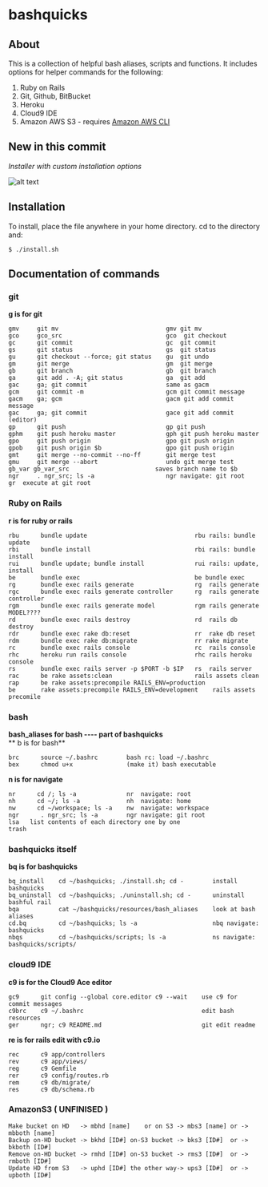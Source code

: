 # bashquicks

## About

This is a collection of helpful bash aliases, scripts and functions. 
It includes options for helper commands for the following: 

1. Ruby on Rails
2. Git, Github, BitBucket
3. Heroku
4. Cloud9 IDE
5. Amazon AWS S3 - requires [Amazon AWS CLI](https://aws.amazon.com/cli/)  

## New in  this commit

*Installer with custom installation options*  
  
![alt text](https://s3.amazonaws.com/bashquicks/bashquicks.png "bashquicks installer")  

## Installation  

To install, place the file anywhere in your home directory. cd to the directory and:  

    $ ./install.sh
    
## Documentation of commands

### git

**g is for git**  

    gmv     git mv                              gmv git mv  
    gco     gco_src                             gco  git checkout  
    gc      git commit                          gc  git commit  
    gs      git status                          gs  git status  
    gu      git checkout --force; git status    gu  git undo  
    gm      git merge                           gm  git merge  
    gb      git branch                          gb  git branch  
    ga      git add . -A; git status            ga  git add  
    gac     ga; git commit                      same as gacm  
    gcm     git commit -m                       gcm git commit message  
    gacm    ga; gcm                             gacm git add commit message  
    gac     ga; git commit                      gace git add commit (editor)  
    gp      git push                            gp git push  
    gphm    git push heroku master              gph git push heroku master  
    gpo     git push origin                     gpo git push origin  
    gpob    git push origin $b                  gpo git push origin  
    gmt     git merge --no-commit --no-ff       git merge test  
    gmu     git merge --abort                   undo git merge test  
    gb_var gb_var_src                        saves branch name to $b   
    ngr     . ngr_src; ls -a                    ngr navigate: git root  
    gr  execute at git root  



### Ruby on Rails

**r is for ruby or rails**  

    rbu      bundle update                              rbu rails: bundle update  
    rbi      bundle install                             rbi rails: bundle install  
    rui      bundle update; bundle install              rui rails: update, install  
    be       bundle exec                                be bundle exec  
    rg       bundle exec rails generate                 rg  rails generate   
    rgc      bundle exec rails generate controller      rg  rails generate controller  
    rgm      bundle exec rails generate model           rgm rails generate MODEL????  
    rd       bundle exec rails destroy                  rd  rails db destroy  
    rdr      bundle exec rake db:reset                  rr  rake db reset  
    rdm      bundle exec rake db:migrate                rr rake migrate   
    rc       bundle exec rails console                  rc  rails console  
    rhc      heroku run rails console                   rhc rails heroku console    
    rs       bundle exec rails server -p $PORT -b $IP   rs  rails server  
    rac      be rake assets:clean                       rails assets clean  
    rap      be rake assets:precompile RAILS_ENV=production  
    be       rake assets:precompile RAILS_ENV=development    rails assets precomile  



### bash

**bash_aliases for bash  ----  part of bashquicks**  
** b is for bash**  

    brc      source ~/.bashrc        bash rc: load ~/.bashrc  
    bex      chmod u+x               (make it) bash executable  

**n is for navigate**   

    nr      cd /; ls -a              nr  navigate: root  
    nh      cd ~/; ls -a             nh  navigate: home  
    nw      cd ~/workspace; ls -a    nw  navigate: workspace  
    ngr      . ngr_src; ls -a        ngr navigate: git root  
    lsa   list contents of each directory one by one  
    trash



### bashquicks itself
**bq is for bashquicks**  

    bq_install    cd ~/bashquicks; ./install.sh; cd -        install bashquicks  
    bq_uninstall  cd ~/bashquicks; ./uninstall.sh; cd -      uninstall bashful rail  
    bqa           cat ~/bashquicks/resources/bash_aliases    look at bash aliases  
    cd.bq         cd ~/bashquicks; ls -a                     nbq navigate: bashquicks  
    nbqs          cd ~/bashquicks/scripts; ls -a             ns navigate: bashquicks/scripts/  
    


### cloud9 IDE
**c9 is for the Cloud9 Ace editor**  

    gc9      git config --global core.editor c9 --wait    use c9 for commit messages  
    c9brc    c9 ~/.bashrc                                 edit bash resources  
    ger      ngr; c9 README.md                            git edit readme  

**re is for rails edit with c9.io**  

    rec      c9 app/controllers  
    rev      c9 app/views/  
    reg      c9 Gemfile   
    rer      c9 config/routes.rb   
    rem      c9 db/migrate/   
    res      c9 db/schema.rb   


### AmazonS3 ( UNFINISED )

    Make bucket on HD   -> mbhd [name]    or on S3 -> mbs3 [name] or -> mbboth [name]
    Backup on-HD bucket -> bkhd [ID#] on-S3 bucket -> bks3 [ID#]  or -> bkboth [ID#] 
    Remove on-HD bucket -> rmhd [ID#] on-S3 bucket -> rms3 [ID#]  or -> rmboth [ID#] 
    Update HD from S3   -> uphd [ID#] the other way-> ups3 [ID#]  or -> upboth [ID#]
    
    
